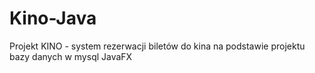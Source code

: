 # Kino-Java
Projekt KINO - system rezerwacji biletów do kina na podstawie projektu bazy danych w mysql JavaFX
